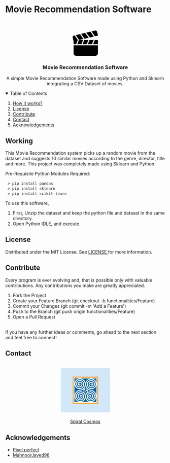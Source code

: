 # Movie Recommendation Software

<!-- LOGO -->
<br />
<p align="center">
  <a href="https://github.com/Yashvardhang/Movie-Recommendation-Software">
    <img src="movie.svg" alt="Logo" width="80" height="80">
  </a>

  <h3 align="center">Movie Recommendation Software</h3>

  <p align="center">
    A simple Movie Recommendation Software made using Python and Sklearn integrating a CSV Dataset of movies.
  </p>
</p>

<!-- TABLE OF CONTENTS -->
<details open="open">
  <summary>Table of Contents</summary>
  <ol>
    <li><a href="#working">How it works?</a></li>
    <li><a href="#license">License</a></li>
    <li><a href="#contribute">Contribute</a></li>
    <li><a href="#contact">Contact</a></li>
    <li><a href="#acknowledgements">Acknowledgements</a></li>
  </ol>
</details>


<!-- ABOUT THE PROJECT -->
## Working

This Movie Recommendation system picks up a random movie from the dataset and suggests 10 similar movies according to the genre, director, title and more.
This project was completely made using Sklearn and Python.

Pre-Requisite Python Modules Required:

```
 > pip install pandas
 > pip install sklearn
 > pip install scikit-learn
```
To use this software, 

<ol>
  <li>First, Unzip the dataset and keep the python file and dataset in the same directory.</li>
  <li>Open Python IDLE, and execute.</li>
</ol>

<!-- LICENSE -->
## License

Distributed under the MIT License. See <a href = "https://github.com/YashvardhanG/Movie-Recommendation/blob/main/LICENSE"> LICENSE </a> for more information.

<!-- contribute -->
## Contribute

Every program is ever evolving and, that is possible only with valuable contributions. Any contributions you make are greatly appreciated. 
<ol>
  <li>Fork the Project</li>
  <li>Create your Feature Branch (git checkout -b functionalities/Feature)</li>
  <li>Commit your Changes (git commit -m 'Add a Feature')</li>
  <li>Push to the Branch (git push origin functionalities/Feature)</li>
  <li>Open a Pull Request</li>
</ol>

<br>If you have any further ideas or comments, go ahead to the next section and feel free to connect! 

<!-- CONTACT -->
## Contact
<p align="center">
  <br>
  <img src="https://github.com/YashvardhanG/YashvardhanG/blob/main/Spiral%20Cosmos.png" alt="Logo" width="155" height="140"><br><br>
  <a href = "https://www.spiralcosmos.com">Spiral Cosmos</a>
</p>

<!-- Acknowledgement -->
## Acknowledgements

<ul>
  <li><a href = "https://www.flaticon.com/authors/pixel-perfect">Pixel perfect</a></li>
  <li><a href = "https://github.com/MahnoorJaved98/Movie-Recommendation-System/blob/main/movie_dataset.csv">MahnoorJaved98</a></li>
</ul>

